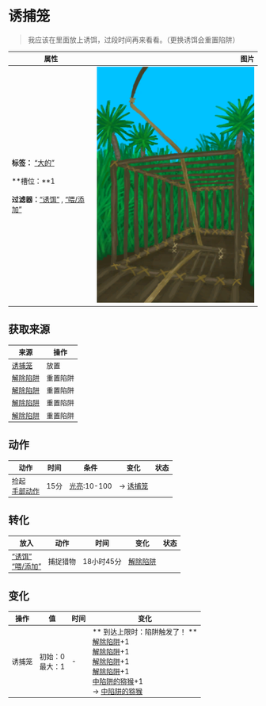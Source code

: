 # 诱捕笼  
> 我应该在里面放上诱饵，过段时间再来看看。（更换诱饵会重置陷阱）  
  
  属性  |   图片   
 ----  |  ----:   
 **标签：**	[“大的”](tag_Large.md)<br><br>**槽位：**1<br><br>**过滤器：**[“诱饵”](tag_Bait.md) , [“喂/添加”](tag_Feed.md)  |  ![](Sprite/CagePlacedTrap.png)   
  
## 获取来源  
来源  |  操作  
----  |  ----  
[诱捕笼](CageTrap.md)  |  放置  
[解除陷阱](CageTrapPlacedTriggered.md)  |  重置陷阱  
[解除陷阱](CageTrapPlacedTriggeredPartridgeFemale.md)  |  重置陷阱  
[解除陷阱](CageTrapPlacedTriggeredPartridgeMale.md)  |  重置陷阱  
[解除陷阱](CageTrapPlacedTriggeredSeagull.md)  |  重置陷阱  
## 动作  
动作  |  时间  |  条件  |  变化  |  状态  
----  |  ----  |  ----  |  ----  |  ----  
捡起<br>[手部动作](HandAction.md)  |  15分  |  [光亮](Light.md):10-100  |  → [诱捕笼](CageTrap.md)<br>  |    
## 转化  
放入  |  动作  |  时间  |  变化  |  状态  
----  |  ----  |  ----  |  ----  |  ----  
[“诱饵”](tag_Bait.md)<br>[“喂/添加”](tag_Feed.md)  |  捕捉猎物  |  18小时45分  |  [解除陷阱](CageTrapPlacedTriggered.md)  |    
## 变化   
操作  |  值  |  时间  |  变化  
----  |  ----  |  ----  |  ----  
诱捕笼  |  初始：0<br>最大：1  |  -  |  ** 到达上限时：陷阱触发了！ **<br>[解除陷阱](CageTrapPlacedTriggered.md)+1 <br>[解除陷阱](CageTrapPlacedTriggeredSeagull.md)+1 <br>[解除陷阱](CageTrapPlacedTriggeredPartridgeFemale.md)+1 <br>[解除陷阱](CageTrapPlacedTriggeredPartridgeMale.md)+1 <br>[中陷阱的猕猴](CageTrapMacaque.md)+1 <br>→ [中陷阱的猕猴](CageTrapMacaque.md)  

